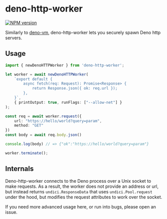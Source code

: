 # deno-http-worker

[![NPM version](https://img.shields.io/npm/v/deno-http-worker.svg?style=flat)](https://npmjs.org/package/deno-http-worker)

Similarly to [deno-vm](https://github.com/casual-simulation/node-deno-vm), deno-http-worker lets you securely spawn Deno http servers.

## Usage

```ts
import { newDenoHTTPWorker } from 'deno-http-worker';

let worker = await newDenoHTTPWorker(
    `export default {
        async fetch(req: Request): Promise<Response> {
            return Response.json({ ok: req.url });
        },
    }`,
    { printOutput: true, runFlags: ["--allow-net"] }
);

const req = await worker.request({
    url: "https://hello/world?query=param",
    method: "GET"
})
const body = await req.body.json()

console.log(body) // => {"ok":"https://hello/world?query=param"}

worker.terminate();
```

## Internals

Deno-http-worker connects to the Deno process over a Unix socket to make requests.  As a result, the worker does not provide an address or url, but instead returns `undici.ResponseData` that uses `undici.Pool.request` under the hood, but modifies the request attributes to work over the socket.

If you need more advanced usage here, or run into bugs, please open an issue.